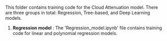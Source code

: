 This folder contains training code for the Cloud Attenuation model. There are three groups in total: Regression, Tree-based, and Deep Learning models.  
1. **Regression model** : The 'Regression_model.ipynb' file contains training code for linear and polynomial regression models.

